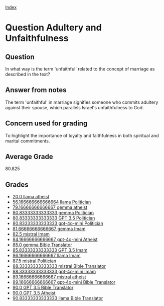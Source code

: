 
[Index](../../index.md)
# Question Adultery and Unfaithfulness
## Question
In what way is the term 'unfaithful' related to the concept of marriage as described in the text?

## Answer from notes
The term 'unfaithful' in marriage signifies someone who commits adultery against their spouse, which parallels Israel's unfaithfulness to God.

## Concern used for grading
To highlight the importance of loyalty and faithfulness in both spiritual and marital commitments.

## Average Grade
80.825

## Grades
 * [20.0 llama atheist](../answers/llama_atheist/Adultery_and_Unfaithfulness.md)
 * [56.166666666666664 llama Politician](../answers/llama_Politician/Adultery_and_Unfaithfulness.md)
 * [79.16666666666667 gemma atheist](../answers/gemma_atheist/Adultery_and_Unfaithfulness.md)
 * [80.83333333333333 gemma Politician](../answers/gemma_Politician/Adultery_and_Unfaithfulness.md)
 * [80.83333333333333 GPT 3.5 Politician](../answers/GPT_3.5_Politician/Adultery_and_Unfaithfulness.md)
 * [80.83333333333333 gpt-4o-mini Politician](../answers/gpt-4o-mini_Politician/Adultery_and_Unfaithfulness.md)
 * [81.66666666666667 gemma Imam](../answers/gemma_Imam/Adultery_and_Unfaithfulness.md)
 * [82.5 mistral Imam](../answers/mistral_Imam/Adultery_and_Unfaithfulness.md)
 * [84.16666666666667 gpt-4o-mini Atheist](../answers/gpt-4o-mini_Atheist/Adultery_and_Unfaithfulness.md)
 * [85.0 gemma Bible Translator](../answers/gemma_Bible_Translator/Adultery_and_Unfaithfulness.md)
 * [85.83333333333333 GPT 3.5 Imam](../answers/GPT_3.5_Imam/Adultery_and_Unfaithfulness.md)
 * [86.16666666666667 llama Imam](../answers/llama_Imam/Adultery_and_Unfaithfulness.md)
 * [87.5 mistral Politician](../answers/mistral_Politician/Adultery_and_Unfaithfulness.md)
 * [88.33333333333333 mistral Bible Translator](../answers/mistral_Bible_Translator/Adultery_and_Unfaithfulness.md)
 * [88.33333333333333 gpt-4o-mini Imam](../answers/gpt-4o-mini_Imam/Adultery_and_Unfaithfulness.md)
 * [89.16666666666667 mistral atheist](../answers/mistral_atheist/Adultery_and_Unfaithfulness.md)
 * [89.16666666666667 gpt-4o-mini Bible Translator](../answers/gpt-4o-mini_Bible_Translator/Adultery_and_Unfaithfulness.md)
 * [90.0 GPT 3.5 Bible Translator](../answers/GPT_3.5_Bible_Translator/Adultery_and_Unfaithfulness.md)
 * [90.0 GPT 3.5 Atheist](../answers/GPT_3.5_Atheist/Adultery_and_Unfaithfulness.md)
 * [90.83333333333333 llama Bible Translator](../answers/llama_Bible_Translator/Adultery_and_Unfaithfulness.md)
